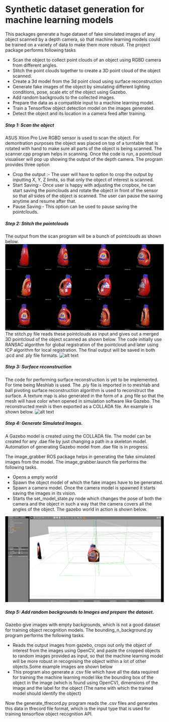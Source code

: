 # Synthetic dataset generation for machine learning models

This packages generate a huge dataset of fake simulated images of any object scanned by a depth camera, so that machine learning models could be trained on a variety of data to make them more robust. The project package performs following tasks 
- Scan the object to collect point clouds of an object using RGBD camera from different angles.
- Stitch the point clouds together to create a 3D point cloud of the object scanned.
- Create a 3d model from the 3d point cloud using surface reconstruction
- Generate fake images of the object by simulating different lighting conditions, pose, scale etc of the object using Gazebo.
- Add random backgrouds to the collected images.
- Prepare the data as a compatible input to a machine learning model.
- Train a Tensorflow object detection model on the images generated.
- Detect the object and its location in a camera feed after training.

##### Step 1: Scan the object 
ASUS Xtion Pro Live RGBD sensor is used to scan the object. For demontration purposes the object was placed on top of a turntable that is rotated with hand to make sure all parts of the object is being scanned. The scanner.cpp program helps in scanning. Once the code is run, a pointcloud visualiser will pop up showing the output of the depth camera. The program provides three option

  - Crop the output :- The user will have to option to crop the output by inputting X, Y, Z limits, so that only the object of interest is scanned.
  - Start Saving:- Once user is happy with adjusting the cropbox, he can start saving the poinclouds and rotate the object in front of the sensor so that all sides of the object is scanned. The user can pause the saving anytime and resume after that. 
  - Pause Saving:- This option can be used to pause saving the pointclouds. 

##### Step 2: Stitch the pointclouds 
The output from the scan program will be a bunch of pointclouds as shown below.
![alt text](https://github.com/SuhailPallathSulaiman/Synthetic-dataset-generation-for-machine-learning-models/blob/master/images/Demos/scan_output.gif)
The stitch.py file reads these pointclouds as input and gives out a merged 3D pointcloud of the object scanned as shown below. The code initially use RANSAC algorithm for global registration of the pointcloud and later using ICP algorithm for local registration. The final output will be saved in both .pcd and .ply file formats. 
![alt text](https://github.com/SuhailPallathSulaiman/Synthetic-dataset-generation-for-machine-learning-models/blob/master/images/Demos/merge_output.gif)

##### Step 3: Surface reconstruction
The code for performing surface reconstruction is yet to be implemented. For time being Meshlab is used. The .ply file is imported in to meshlab and ball pivoting surface reconstruction algorithm is used to reconstruct the surface. A texture map is also generated in the form of a .png file so that the mesh will have color when opened in simulation software like Gazebo. The reconstructed mesh is then exported as a COLLADA file. An example is shown below.
![alt text](https://github.com/SuhailPallathSulaiman/Synthetic-dataset-generation-for-machine-learning-models/blob/master/images/Demos/surface_reconstruction_output.gif)
##### Step 4: Generate Simulated Images.
A Gazebo model is created using the COLLADA file. The model can be created for any .dae file by just changing a path in a skeleton model. Automation of generating Gazebo model from .dae file is in progress.

The image_grabber ROS package helps in generating the fake simulated images from the model. The image_grabber.launch file performs the following tasks.
- Opens a empty world 
- Spawn the object model of which the fake images have to be generated.
- Spawn a camera model. Once the camera model is spawned it starts saving the images in its vision.
- Starts the set_model_state.py node which changes the pose of both the camera and the object in such a way that the camera covers all the angles of the object. The gazebo world in action is shown below.

![alt text](https://github.com/SuhailPallathSulaiman/Synthetic-dataset-generation-for-machine-learning-models/blob/master/images/Demos/gazebo_simulation.gif)

##### Step 5: Add random backgrounds to Images and prepare the dataset.
Gazebo give images with empty backgrounds, which is not a good dataset for training object recognition models. The bounding_n_background.py program performs the following tasks.
- Reads the output images from gazebo, crops out only the object of interest from the images using OpenCV, and paste the cropped objects to random images provided as input, so that the machine learning model will be more robust in recognising the object within a lot of other objects.Some example images are shown below
- This program also generate a .csv file which have all the data required for training the machine learning model like the bounding box of the object in the image (which is found using OpenCV), dimensions of the image and the label for the object (The name with which the trained model should identify the object)

Now the generate_tfrecord.py program reads the .csv files and generates this data in tfrecord file format, which is the input type that is used for training tensorflow object recognition API.

